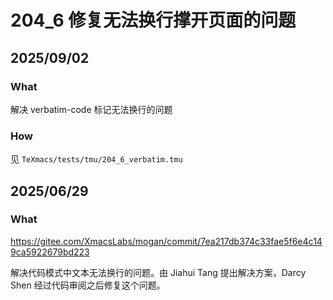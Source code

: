 # 204_6 修复无法换行撑开页面的问题
## 2025/09/02
### What
解决 verbatim-code 标记无法换行的问题

### How
见 `TeXmacs/tests/tmu/204_6_verbatim.tmu`

## 2025/06/29
### What
https://gitee.com/XmacsLabs/mogan/commit/7ea217db374c33fae5f6e4c149ca5922679bd223

解决代码模式中文本无法换行的问题。由 Jiahui Tang 提出解决方案，Darcy Shen 经过代码审阅之后修复这个问题。
